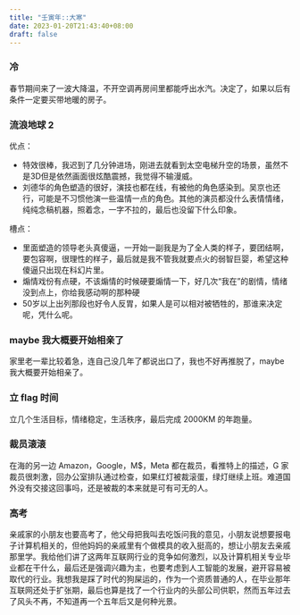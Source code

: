 ```yaml
---
title: "壬寅年::大寒"
date: 2023-01-20T21:43:40+08:00
draft: false
---
```


### 冷

春节期间来了一波大降温，不开空调再房间里都能呼出水汽。决定了，如果以后有条件一定要买带地暖的房子。

### 流浪地球 2

优点： 
* 特效很棒，我迟到了几分钟进场，刚进去就看到太空电梯升空的场景，虽然不是3D但是依然画面很炫酷震撼，我觉得不输漫威。
* 刘德华的角色塑造的很好，演技也都在线，有被他的角色感染到。吴京也还行，可能是不习惯他演一些温情一点的角色。其他的演员都没什么表情情绪，纯纯念稿机器，照着念，一字不拉的，最后也没留下什么印象。

槽点：
* 里面塑造的领导老头真傻逼，一开始一副我是为了全人类的样子，要团结啊，要包容啊，很理性的样子，最后就是我不管我就要点火的弱智巨婴，希望这种傻逼只出现在科幻片里。
* 煽情戏份有点硬，不该煽情的时候硬要煽情一下，好几次“我在”的剧情，情绪没到点上，你给我感动啊的那种硬
* 50岁以上出列那段也好令人反胃，如果人是可以相对被牺牲的，那谁来决定呢，凭什么呢。

### maybe 我大概要开始相亲了

家里老一辈比较着急，连自己没几年了都说出口了，我也不好再推脱了，maybe 我大概要开始相亲了。

### 立 flag 时间

立几个生活目标，情绪稳定，生活秩序，最后完成 2000KM 的年跑量。

### 裁员滚滚

在海的另一边 Amazon，Google，M$，Meta 都在裁员，看推特上的描述，G 家裁员很刺激，回办公室排队通过检查，如果红灯被裁滚蛋，绿灯继续上班。难道国外没有交接这回事吗，还是被裁的本来就是可有可无的人。

### 高考

亲戚家的小朋友也要高考了，他父母把我叫去吃饭问我的意见，小朋友说想要报电子计算机相关的，但他妈妈的亲戚里有个做模具的收入挺高的，想让小朋友去亲戚那里学。我给他们讲了这两年互联网行业的竞争如何激烈，以及计算机相关专业毕业都在干什么，最后还是强调兴趣为主，也要考虑到人工智能的发展，避开容易被取代的行业。我想我是踩了时代的狗屎运的，作为一个资质普通的人，在毕业那年互联网还处于扩张期，最后也算是找了一个行业内的头部公司供职，然而五年过去了风头不再，不知道再一个五年后又是何种光景。